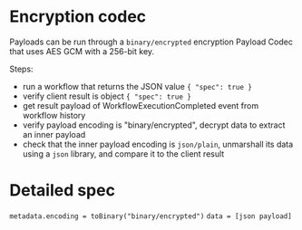 # Encryption codec

Payloads can be run through a `binary/encrypted` encryption Payload Codec that uses AES GCM with a 256-bit key.

Steps:

- run a workflow that returns the JSON value `{ "spec": true }`
- verify client result is object `{ "spec": true }`
- get result payload of WorkflowExecutionCompleted event from workflow history
- verify payload encoding is "binary/encrypted", decrypt data to extract an
inner payload
- check that the inner payload encoding is `json/plain`, unmarshall its data
using a `json` library, and compare it to the client result

# Detailed spec

`metadata.encoding = toBinary("binary/encrypted")`
`data = [json payload]`
